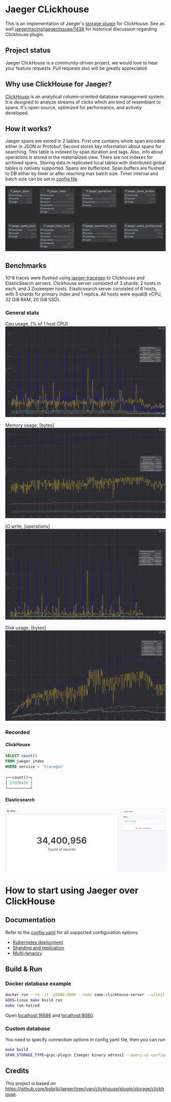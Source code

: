 # Jaeger CLickhouse
This is an implementation of Jaeger's [storage plugin](https://github.com/jaegertracing/jaeger/tree/master/plugin/storage/grpc) for ClickHouse.
See as well [jaegertracing/jaeger/issues/1438](https://github.com/jaegertracing/jaeger/issues/1438) for historical discussion regarding Clickhouse plugin.

## Project status

Jaeger ClickHouse is a community-driven project, we would love to hear your feature requests.
Pull requests also will be greatly appreciated.

## Why use ClickHouse for Jaeger?

[ClickHouse](https://github.com/clickhouse/clickhouse) is an analytical column-oriented database management system. It is designed to analyze streams of clicks which are kind of resemblant to spans. It's open-source, optimized for performance, and actively developed.

## How it works?

Jaeger spans are stored in 2 tables. First one contains whole span encoded either in JSON or Protobuf.
Second stores key information about spans for searching. This table is indexed by span duration and tags.
Also, info about operations is stored in the materialized view. There are not indexes for archived spans.
Storing data in replicated local tables with distributed global tables is natively supported. Spans are bufferized.
Span buffers are flushed to DB either by timer or after reaching max batch size. 
Timer interval and batch size can be set in [config file](../config.yaml).

![Picture of tables](post1_pics/tables.png)

## Benchmarks

10^8 traces were flushed using [jaeger-tracegen](https://www.jaegertracing.io/docs/1.25/tools/) to Clickhouse and ElasticSearch servers.
Clickhouse server consisted of 3 shards, 2 hosts in each, and 3 Zookeeper hosts. Elasticsearch server consisted of 6 hosts,
with 5 shards for primary index and 1 replica. All hosts were equal(8 vCPU, 32 GiB RAM, 20 GiB SSD).

### General stats

Cpu usage, [% of 1 host CPU]
![CPU usage](post1_pics/cpu-usage.png)

Memory usage, [bytes]
![Memory usage](post1_pics/memory-usage.png)

IO write, [operations]
![IO write](post1_pics/io-write.png)

Disk usage, [bytes]
![Disk usage](post1_pics/disk-usage.png)

### Recorded

#### ClickHouse

```sql
SELECT count()
FROM jaeger_index 
WHERE service = 'tracegen'

┌──count()─┐
│ 57026426 │
└──────────┘
```

#### Elasticsearch

![Elasticsearch span count](post1_pics/elastic-count.png?raw=true)

# How to start using Jaeger over ClickHouse

## Documentation

Refer to the [config.yaml](../config.yaml) for all supported configuration options.

* [Kubernetes deployment](../guide-kubernetes.md)
* [Sharding and replication](../guide-sharding-and-replication.md)
* [Multi-tenancy](../guide-multitenancy.md)

## Build & Run

### Docker database example

```bash
docker run --rm -it -p9000:9000 --name some-clickhouse-server --ulimit nofile=262144:262144 yandex/clickhouse-server:21
GOOS=linux make build run
make run-hotrod
```

Open [localhost:16686](http://localhost:16686) and [localhost:8080](http://localhost:8080).

### Custom database

You need to specify connection options in config.yaml file, then you can run

```bash
make build
SPAN_STORAGE_TYPE=grpc-plugin {Jaeger binary adress} --query.ui-config=jaeger-ui.json --grpc-storage-plugin.binary=./{name of built binary} --grpc-storage-plugin.configuration-file=config.yaml --grpc-storage-plugin.log-level=debug
```

## Credits

This project is based on https://github.com/bobrik/jaeger/tree/ivan/clickhouse/plugin/storage/clickhouse.